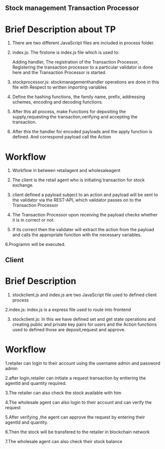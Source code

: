 ## Stock management Transaction Processor 

# Brief Description about TP

1.	There are two different JavaScript files are included in process folder.

2.	index.js: The firstone is index.js file which is used to:

    Adding handler, 
    The registration of the Transaction Processor,
    Registering the transaction processor to a particular validator is done here and the Transaction Processor is started.

3. stockprocessor.js: stockmanagementhandler operations are done in this file with 
 Respect to written importing variables 

4. Define the hashing functions, the family name, prefix, addressing schemes, encoding and decoding functions.

5. After this all process, make Functions for depositing the supply,requesting the transaction,verifying and accepting the transaction.

6. After this the handler for encoded payloads and the apply function is defined. And correspond payload call the Action

# Workflow


1. Workflow in between retailagent and wholesaleagent 

2. The client is the retail agent who is initiating transaction for stock exchange.

3. client defined a payload subject to an action and payload will be sent to the validator via the REST-API, which validator passes on to the    Transaction Processor

4. The Transaction Processor upon receiving the payload checks whether it is in correct or not.

5. If its correct then the validater will extract the action from the payload and calls the appropriate function  with the necessary variables.

6.Programm will be executed.

## Client


# Brief Description

1. stockclient.js and index.js are two JavaScript file used to defined client process 

2.index.js:  index.js is a express file used to route into frontend 

3. stockclient.js: In this we have defined set and get state operations and creating public and private key pairs for users and the Action functions used to defined those are deposit,request and approve.

#  Workflow


1.retailer can login to their account using the username admin and password admin

2.after login,retailer can initiate a request transaction by enttering the agentId and quantity required.

3.The retailer can also check the stock available with him

4.The wholesale agent can also login to their account and can verify the request

5.After verifying ,the agent can approve the request by entering their agentId and quantity.

6.Then the stock will be transfered to the retailer in blockchain network

7.The wholesale agent can also check their stock balance

